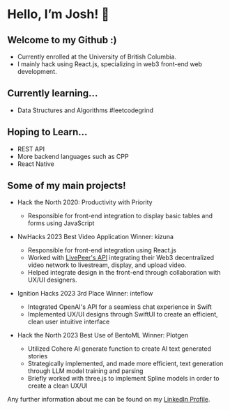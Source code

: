 
# Hello, I’m Josh! 👋

## Welcome to my Github :)
- Currently enrolled at the University of British Columbia.
- I mainly hack using React.js, specializing in web3 front-end web development.

## Currently learning...
- Data Structures and Algorithms #leetcodegrind

## Hoping to Learn...
- REST API
- More backend languages such as CPP
- React Native

## Some of my main projects!
- Hack the North 2020: Productivity with Priority
  - Responsible for front-end integration to display basic tables and forms using JavaScript
 
- NwHacks 2023 Best Video Application Winner: kizuna 
  - Responsible for front-end integration using React.js
  - Worked with <a href="https://livepeer.org/">LivePeer's API</a> integrating their Web3 decentralized video network to livestream, display, and upload video.
  - Helped integrate design in the front-end through collaboration with UX/UI designers.

 
- Ignition Hacks 2023 3rd Place Winner: inteflow
  - Integrated OpenAI's API for a seamless chat experience in Swift
  - Implemented UX/UI designs through SwiftUI to create an efficient, clean user intuitive interface

     
- Hack the North 2023 Best Use of BentoML Winner: Plotgen
  - Utilized Cohere AI generate function to create AI text generated stories
  - Strategically implemented, and made more efficient, text generation through LLM model training and parsing
  - Briefly worked with three.js to implement Spline models in order to create a clean UX/UI

 
    
Any further information about me can be found on my <a href="https://www.linkedin.com/in/jn-han/" target="_blank">LinkedIn Profile</a>.

<!---
jn-han/jn-han is a ✨ special ✨ repository because its `README.md` (this file) appears on your GitHub profile.
You can click the Preview link to take a look at your changes.
--->
